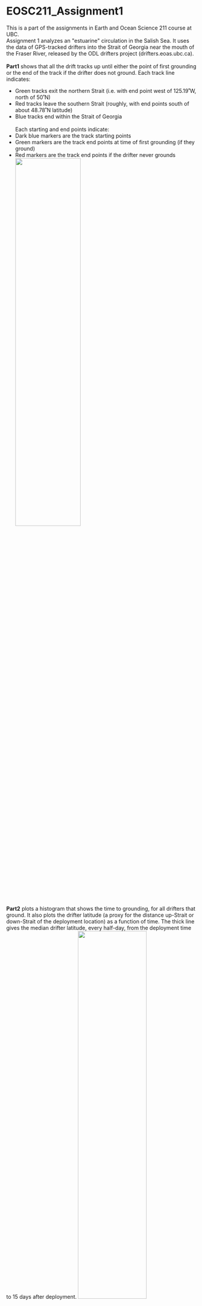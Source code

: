 # EOSC211_Assignment1
This is a part of the assignments in Earth and Ocean Science 211 course at UBC.<br>
Assignment 1 analyzes an "estuarine" circulation in the Salish Sea. It uses the data of GPS-tracked drifters into the Strait of Georgia near the mouth of the Fraser River, released by the ODL drifters project (drifters.eoas.ubc.ca).<br><br>
**Part1** shows that all the drift tracks up until either the point of first grounding or the end of the track if the drifter does not ground. Each track line indicates:<br>
* Green tracks exit the northern Strait (i.e. with end point west of 125.19˚W, north of 50˚N)<br>
* Red tracks leave the southern Strait (roughly, with end points south of about 48.78˚N latitude)<br>
* Blue tracks end within the Strait of Georgia<br><br>
Each starting and end points indicate:<br>
* Dark blue markers are the track starting points<br>
* Green markers are the track end points at time of first grounding (if they ground)<br>
* Red markers are the track end points if the drifter never grounds<br>
<img src = "https://user-images.githubusercontent.com/43057046/106295717-2166d000-6294-11eb-9aed-29b301a9629f.jpg" width="60%" height="50%"></img><br><br>

**Part2** plots a histogram that shows the time to grounding, for all drifters that ground. It also plots the drifter latitude (a proxy for the distance up-Strait or down-Strait of the deployment location) as a function of time. The thick line gives the median drifter latitude, every half-day, from the deployment time to 15 days after deployment. 
<img src = "https://user-images.githubusercontent.com/43057046/106295732-23c92a00-6294-11eb-92a5-be6aa90d2f8e.jpg" width="60%" height="50%"></img>
